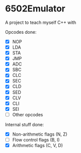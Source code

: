 # 6502Emulator
 A project to teach myself C++ with
  
Opcodes done:
 - [x] NOP
 - [x] LDA
 - [x] STA
 - [x] JMP
 - [x] ADC
 - [x] SBC
 - [x] CLC
 - [x] SEC
 - [x] CLD
 - [x] SED
 - [x] CLV
 - [x] CLI
 - [x] SEI
 - [ ] Other opcodes
 
Internal stuff done:
 - [x] Non-arithmetic flags (N, Z)
 - [ ] Flow control flags (B, I)
 - [x] Arithmetic flags (C, V, D)